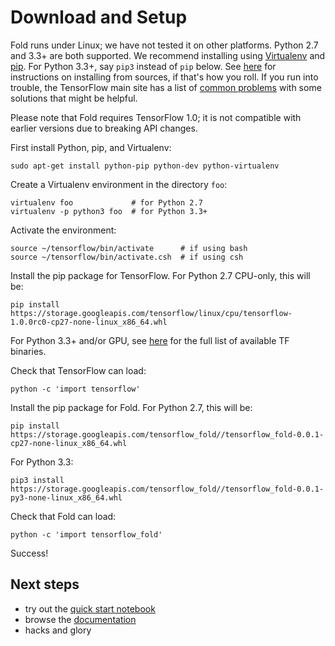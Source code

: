 # Download and Setup

Fold runs under Linux; we have not tested it on other platforms. Python 2.7 and
3.3+ are both supported. We recommend installing
using [Virtualenv](http://docs.python-guide.org/en/latest/dev/virtualenvs/)
and [pip](https://pip.pypa.io/en/stable/). For Python 3.3+, say `pip3` instead
of `pip` below. See [here](sources.md) for instructions on installing from
sources, if that's how you roll. If you run into trouble, the TensorFlow main
site has a list
of
[common problems](https://www.tensorflow.org/versions/r1.0/get_started/os_setup#common_problems) with
some solutions that might be helpful.

Please note that Fold requires TensorFlow 1.0; it is not compatible with earlier
versions due to breaking API changes.

First install Python, pip, and Virtualenv:

```
sudo apt-get install python-pip python-dev python-virtualenv
```

Create a Virtualenv environment in the directory `foo`:

```
virtualenv foo             # for Python 2.7
virtualenv -p python3 foo  # for Python 3.3+
```

Activate the environment:

```
source ~/tensorflow/bin/activate      # if using bash
source ~/tensorflow/bin/activate.csh  # if using csh
```

Install the pip package for TensorFlow. For Python 2.7 CPU-only, this will be:

```
pip install https://storage.googleapis.com/tensorflow/linux/cpu/tensorflow-1.0.0rc0-cp27-none-linux_x86_64.whl
```

For Python 3.3+ and/or GPU,
see
[here](https://www.tensorflow.org/versions/r1.0/get_started/os_setup#using_pip)
for the full list of available TF binaries.

Check that TensorFlow can load:

```
python -c 'import tensorflow'
```

Install the pip package for Fold.  For Python 2.7, this will be:

```
pip install https://storage.googleapis.com/tensorflow_fold//tensorflow_fold-0.0.1-cp27-none-linux_x86_64.whl
```

For Python 3.3:

```
pip3 install https://storage.googleapis.com/tensorflow_fold//tensorflow_fold-0.0.1-py3-none-linux_x86_64.whl
```

Check that Fold can load:

```
python -c 'import tensorflow_fold'
```

Success!

## Next steps

* try out the [quick start notebook](quick.ipynb)
* browse the [documentation](index.md)
* hacks and glory
